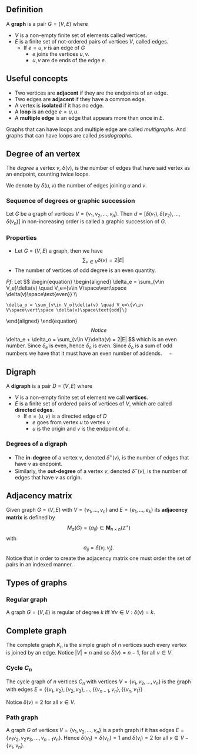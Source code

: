 ## Definition
A **graph** is a pair $G=(V, E)$ where
- $V$ is a non-empty finite set of elements called vertices.
- $E$ is a finite set of not-ordered pairs of vertices $V$, called edges.
	- If $e = {u, v}$ is an edge of $G$
		- $e$ joins the vertices $u, v$.
		- $u, v$ are de ends of the edge $e$.



## Useful concepts
- Two vertices are **adjacent** if they are the endpoints of an edge.
- Two edges are **adjacent** if they have a common edge.
- A vertex is **isolated** if it has no edge.
- A **loop** is an edge $e = {u,u}$. 
- A __multiple edge__ is an edge that appears more than once in $E$.

Graphs that can have loops and multiple edge are called _multigraphs_. And graphs that can have loops are called _psudographs_.

## Degree of an vertex
The _degree_ a vertex $v$, $\delta(v)$, is the number of edges that have said vertex as an endpoint, counting twice loops.

We denote by $\delta(u, v)$ the number of edges joining $u$ and $v$.

### Sequence of degrees or graphic succession
Let $G$ be a graph of vertices $V = \{v_1, v_2, ..., v_n\}$. Then $d = [\delta(v_1), \delta(v_2), ..., \delta(v_n)]$ in non-increasing order is called a graphic succession of $G$.


### Properties
- Let $G = (V, E)$ a graph, then we have
$$
\sum_{v\in V}\delta(v) = 2|E|
$$
- The number of vertices of odd degree is an even quantity.

$Pf:$
Let 
$$
\begin{equation}
\begin{aligned}
	\delta_e = \sum_{v\in V_e}\delta(v) \quad V_e=\{v\in V\space\vert\space \delta(v)\space\text{even}\} \\\\
	
	\delta_o = \sum_{v\in V_o}\delta(v) \quad V_o=\{v\in V\space\vert\space \delta(v)\space\text{odd}\}
\end{aligned}
\end{equation}
$$
Notice
$$
\delta_e + \delta_o = \sum_{v\in V}\delta(v) = 2|E|
$$
which is an even number. Since $\delta_e$ is even, hence $\delta_o$ is even. Since $\delta_o$ is a sum of odd numbers we have that it must have an even number of addends. $\quad\square$

## Digraph
A **digraph** is a pair $D = (V, E)$ where
- $V$ is a non-empty finite set of element we call **vertices**.
- $E$ is a finite set of ordered pairs of vertices of $V$, which are called **directed edges**.
	- If $e = (u, v)$ is a directed edge of $D$
		- $e$ goes from vertex $u$ to vertex $v$
		- $u$ is the origin and $v$ is the endpoint of $e$.
### Degrees of a digraph
- The **in-degree** of a vertex $v$, denoted $\delta^+(v)$, is the number of edges that have $v$ as endpoint.
- Similarly, the **out-degree** of a vertex $v$, denoted $\delta^-(v)$, is the number of edges that have $v$ as origin.

## Adjacency matrix
Given graph $G=(V, E)$ with $V = \{v_1, ..., v_n\}$ and $E=\{e_1, ..., e_k\}$ its **adjacency matrix** is defined by
$$M_a(G) = (a_{ij}) \in \mathbf{M}_{n\times n}(\mathbb{Z}^+)$$ 
with
$$a_{ij} = \delta(v_i, v_j).$$
Notice that in order to create the adjacency matrix one must order the set of pairs in an indexed manner.

## Types of graphs
### Regular graph
A graph $G=(V, E)$ is regular of degree $k$ iff $\forall v\in V: \delta(v)=k$.

## Complete graph
The complete graph $K_n$ is the simple graph of $n$ vertices such every vertex is joined by an edge.
Notice $|V|=n$ and so $\delta(v) = n-1$, for all $v \in V$.

### Cycle $C_n$
The cycle graph of $n$ vertices $C_n$ with vertices $V = \{v_1, v_2, ..., v_n\}$ is the graph with edges $E = \{\{v_1, v_2\}, \{v_2, v_3\}, ..., \{\{v_{n-1}, v_n\}, \{\{v_n, v_1\}\}$

Notice $\delta(v)=2$ for all $v \in V$.

### Path graph
A graph $G$ of vertices $V = \{v_1, v_2, ..., v_n\}$ is a path graph if it has edges $E = \{ v_1v_2, v_2v_3, ..., v_{n-1}v_n\}$.
Hence $\delta(v_1) = \delta(v_n) =1$ and $\delta(v_i) = 2$ for all $v\in V-\{v_1, v_n\}$.

